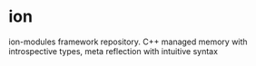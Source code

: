 # ion
ion-modules framework repository. C++ managed memory with introspective types, meta reflection with intuitive syntax
